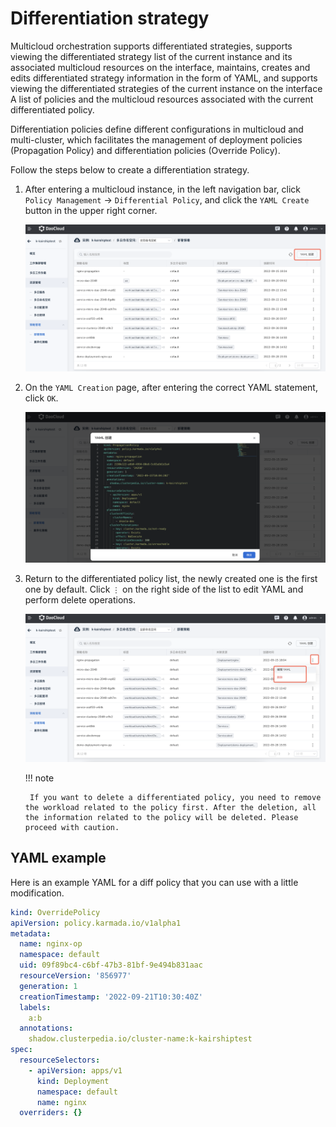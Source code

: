 # Differentiation strategy

Multicloud orchestration supports differentiated strategies, supports viewing the differentiated strategy list of the current instance and its associated multicloud resources on the interface, maintains, creates and edits differentiated strategy information in the form of YAML, and supports viewing the differentiated strategies of the current instance on the interface A list of policies and the multicloud resources associated with the current differentiated policy.

Differentiation policies define different configurations in multicloud and multi-cluster, which facilitates the management of deployment policies (Propagation Policy) and differentiation policies (Override Policy).

Follow the steps below to create a differentiation strategy.

1. After entering a multicloud instance, in the left navigation bar, click `Policy Management` -> `Differential Policy`, and click the `YAML Create` button in the upper right corner.

    ![image](../images/deploy01.png)

2. On the `YAML Creation` page, after entering the correct YAML statement, click `OK`.

    ![image](../images/deploy02.png)

3. Return to the differentiated policy list, the newly created one is the first one by default. Click `⋮` on the right side of the list to edit YAML and perform delete operations.

    ![image](../images/deploy03.png)

    !!! note

        If you want to delete a differentiated policy, you need to remove the workload related to the policy first. After the deletion, all the information related to the policy will be deleted. Please proceed with caution.

## YAML example

Here is an example YAML for a diff policy that you can use with a little modification.

```yaml
kind: OverridePolicy
apiVersion: policy.karmada.io/v1alpha1
metadata:
  name: nginx-op
  namespace: default
  uid: 09f89bc4-c6bf-47b3-81bf-9e494b831aac
  resourceVersion: '856977'
  generation: 1
  creationTimestamp: '2022-09-21T10:30:40Z'
  labels:
    a:b
  annotations:
    shadow.clusterpedia.io/cluster-name:k-kairshiptest
spec:
  resourceSelectors:
    - apiVersion: apps/v1
      kind: Deployment
      namespace: default
      name: nginx
  overriders: {}
```